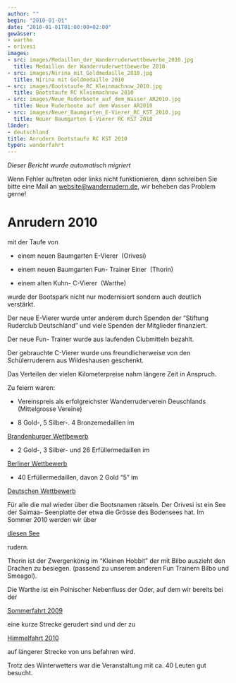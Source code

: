 ```yaml
---
author: ""
begin: "2010-01-01"
date: "2010-01-01T01:00:00+02:00"
gewässer:
- warthe
- orivesi
images:
- src: images/Medaillen_der_Wanderruderwettbewerbe_2010.jpg
  title: Medaillen der Wanderruderwettbewerbe 2010
- src: images/Nirina_mit_Goldmedaille_2010.jpg
  title: Nirina mit Goldmedaille 2010
- src: images/Bootstaufe_RC_Kleinmachnow_2010.jpg
  title: Bootstaufe RC Kleinmachnow 2010
- src: images/Neue_Ruderboote_auf_dem_Wasser_AR2010.jpg
  title: Neue Ruderboote auf dem Wasser AR2010
- src: images/Neuer_Baumgarten_E-Vierer_RC_KST_2010.jpg
  title: Neuer Baumgarten E-Vierer RC KST 2010
länder:
- deutschland
title: Anrudern Bootstaufe RC KST 2010
typen: wanderfahrt
---
```



*Dieser Bericht wurde automatisch migriert*

Wenn Fehler auftreten oder links nicht funktionieren, dann schreiben Sie bitte eine Mail an website@wanderrudern.de, wir beheben das Problem gerne!



# Anrudern 2010


mit der Taufe von

- einem neuen Baumgarten E-Vierer  (Orivesi)

- einem neuen Baumgarten Fun- Trainer Einer  (Thorin)

- einem alten Kuhn- C-Vierer  (Warthe)

wurde der Bootspark nicht nur modernisiert sondern auch deutlich verstärkt.

Der neue E-Vierer wurde unter anderem durch Spenden der “Stiftung Ruderclub Deutschland” und viele Spenden der Mitglieder finanziert.

Der neue Fun- Trainer wurde aus laufenden Clubmitteln bezahlt.

Der gebrauchte C-Vierer wurde uns freundlicherweise von den Schülerruderern aus Wildeshausen geschenkt.

Das Verteilen der vielen Kilometerpreise nahm längere Zeit in Anspruch.

Zu feiern waren:

- Vereinspreis als erfolgreichster Wanderruderverein Deuschlands (Mittelgrosse Vereine)

- 8 Gold-, 5 Silber-. 4 Bronzemedaillen im

[Brandenburger Wettbewerb](/berichte/2010/brandenburger_wettbewerb_2009)

- 2 Gold-, 3 Silber- und 26 Erfüllermedaillen im

[Berliner Wettbewerb](/berichte/2010/sommerwettbewerb_2009)

- 40 Erfüllermedaillen, davon 2 Gold “5” im

[Deutschen Wettbewerb](/berichte/2010/deutscher_wettbewerb_2009)

Für alle die mal wieder über die Bootsnamen rätseln. Der Orivesi ist ein See der Saimaa- Seenplatte der etwa die Grösse des Bodensees hat. Im Sommer 2010 werden wir über

[diesen See](/berichte/2010/saimaa_2010)

rudern.

Thorin ist der Zwergenkönig im “Kleinen Hobbit” der mit Bilbo auszieht den Drachen zu besiegen. (passend zu unserem anderen Fun Trainern Bilbo und Smeagol).

Die Warthe ist ein Polnischer Nebenfluss der Oder, auf dem wir bereits bei der

[Sommerfahrt 2009](/berichte/2019/masuren_berlin_09)

eine kurze Strecke gerudert sind und der zu

[Himmelfahrt 2010](/berichte/2010/warthe_2010)

auf längerer Strecke von uns befahren wird.

Trotz des Winterwetters war die Veranstaltung mit ca. 40 Leuten gut besucht.
